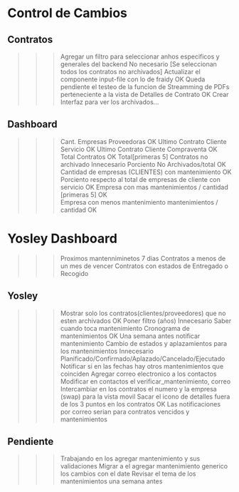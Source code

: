 # Control de Cambios

## Contratos
>>> Agregar un filtro para seleccionar anhos especificos y generales del backend                                        No necesario [Se seleccionan todos los contratos no archivados]
>>> Actualizar el componente input-file con lo de fraidy                                                                OK
>>> Queda pendiente el testeo de la funcion de Streamming de PDFs perteneciente a la vista de Detalles de Contrato      OK
>>> Crear Interfaz para ver los archivados...

## Dashboard
>>> Cant. Empresas Proveedoras                                                              OK
>>> Ultimo Contrato Cliente Servicio                                                        OK
>>> Ultimo Contrato Cliente Compraventa                                                     OK
>>> Total Contratos                                                                         OK
>>> Total[primeras 5] Contratos no archivado                                                Innecesario
>>> Porciento No Archivados/total                                                           OK
>>> Cantidad de empresas (CLIENTES) con mantenimiento                                       OK                                
>>> Porciento respecto al total de empresas de cliente con servicio                         OK
>>> Empresa con mas mantenimientos / cantidad [primeras 5]                                  OK                       
>>> Empresa con menos mantenimiento mantenimientos / cantidad                               OK


# Yosley Dashboard
>>> Proximos mantenniminetos 7 dias
>>> Contratos a menos de un mes de vencer
>>> Contratos con estados de Entregado o Recogido


## Yosley
>>> Mostrar solo los contratos(clientes/proveedores) que no esten archivados                OK
>>> Poner filtro (años)                                                                     Innecesario
>>> Saber cuando toca mantenimiento
>>> Cronograma de mantenimientos                                                            OK
>>> Una semana antes notificar mantenimiento
>>> Cambio de estados y aplazamientos para los mantenimientos                               Innecesario
>>> Planificado/Confirmado/Aplazado/Cancelado/Ejecutado
>>> Notificar si en las fechas hay otros mantenimientos que coinciden
>>> Agregar correo electronico a los contactos
>>> Modificar en contactos el verificar_mantenimiento, correo
>>> Intercambiar en los contratos el numero y la empresa (swap) para la vista movil
>>> Sacar el icono de detalles fuera de los 3 puntos en los contratos                       OK
>>> Las notificaciones por correo serian para contratos vencidos y mantenimientos

## Pendiente
>>> Trabajando en los agregar mantenimiento y sus validaciones
>>> Migrar a el agregar mantenimiento generico los cambios con el date
>>> Revisar el tema de los mantenimientos una semana antes
